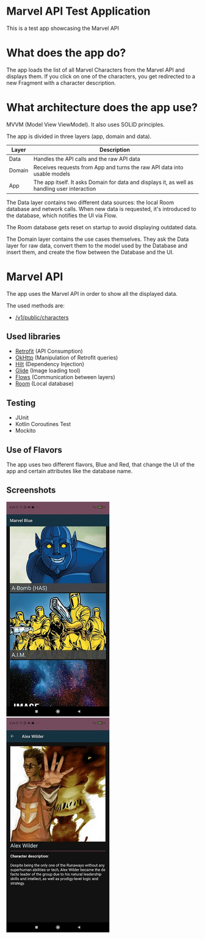 # Marvel API Test Application

This is a test app showcasing the Marvel API

# What does the app do?

The app loads the list of all Marvel Characters from the Marvel API and displays them. If you click
on one of the characters, you get redirected to a new Fragment with a character description.

# What architecture does the app use?

MVVM (Model View ViewModel). It also uses SOLID principles.

The app is divided in three layers (app, domain and data).

| Layer | Description |
| --- | --- |
| Data | Handles the API calls and the raw API data |
| Domain | Receives requests from App and turns the raw API data into usable models |
| App | The app itself. It asks Domain for data and displays it, as well as handling user interaction |

The Data layer contains two different data sources: the local Room database and network calls. When new data is requested, it's introduced to the database, which notifies the UI via Flow.

The Room database gets reset on startup to avoid displaying outdated data. 

The Domain layer contains the use cases themselves. They ask the Data layer for raw data, convert them to the model used by the Database and insert them, and create the flow between the Database and the UI.

# Marvel API

The app uses the Marvel API in order to show all the displayed data.

The used methods are:

- [/v1/public/characters](https://developer.marvel.com/docs#!/public/getCreatorCollection_get_0)

## Used libraries

- [Retrofit](https://square.github.io/retrofit/) (API Consumption)
- [OkHttp](https://square.github.io/okhttp/) (Manipulation of Retrofit queries)
- [Hilt](https://dagger.dev/hilt/) (Dependency Injection)
- [Glide](https://github.com/bumptech/glide) (Image loading tool)
- [Flows](https://developer.android.com/kotlin/flow) (Communication between layers)
- [Room](https://developer.android.com/training/data-storage/room) (Local database)

## Testing

- JUnit
- Kotlin Coroutines Test  
- Mockito

## Use of Flavors

The app uses two different flavors, Blue and Red, that change the UI of the app and certain attributes like the database name.

## Screenshots

![List](/screenshots/list.jpg)
![Detail](/screenshots/detail.jpg)


